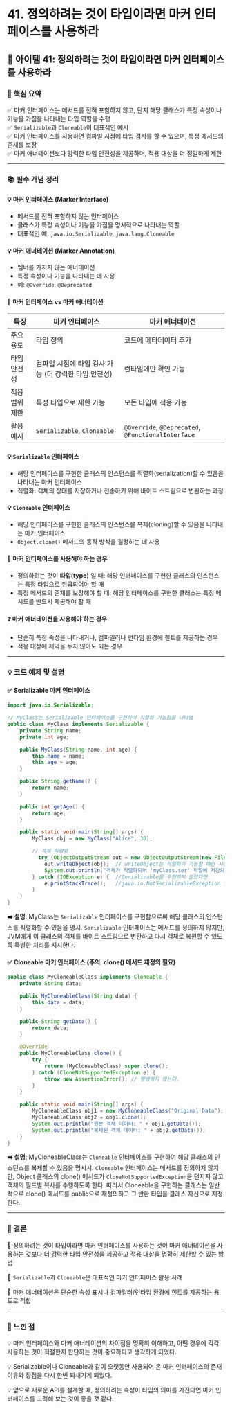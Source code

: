 # 41. 정의하려는 것이 타입이라면 마커 인터페이스를 사용하라

## 📝 아이템 41: 정의하려는 것이 타입이라면 마커 인터페이스를 사용하라

### 🔹 핵심 요약

✅ 마커 인터페이스는 메서드를 전혀 포함하지 않고, 단지 해당 클래스가 특정 속성이나 기능을 가짐을 나타내는 타입 역할을 수행\
✅ `Serializable`과 `Cloneable`이 대표적인 예시\
✅ 마커 인터페이스를 사용하면 컴파일 시점에 타입 검사를 할 수 있으며, 특정 메서드의 존재를 보장\
✅ 마커 애너테이션보다 강력한 타입 안전성을 제공하며, 적용 대상을 더 정밀하게 제한

***

### 📚 필수 개념 정리

#### 💡 **마커 인터페이스 (Marker Interface)**

* 메서드를 전혀 포함하지 않는 인터페이스
* 클래스가 특정 속성이나 기능을 가짐을 명시적으로 나타내는 역할
* 대표적인 예: `java.io.Serializable`, `java.lang.Cloneable`

#### 💡 **마커 애너테이션 (Marker Annotation)**

* 멤버를 가지지 않는 애너테이션
* 특정 속성이나 기능을 나타내는 데 사용
* 예: `@Override`, `@Deprecated`

#### 🔑 **마커 인터페이스 vs 마커 애너테이션**

| 특징       | 마커 인터페이스                        | 마커 애너테이션                                           |
| -------- | ------------------------------- | -------------------------------------------------- |
| 주요 용도    | 타입 정의                           | 코드에 메타데이터 추가                                       |
| 타입 안전성   | 컴파일 시점에 타입 검사 가능 (더 강력한 타입 안전성) | 런타임에만 확인 가능                                        |
| 적용 범위 제한 | 특정 타입으로 제한 가능                   | 모든 타입에 적용 가능                                       |
| 활용 예시    | `Serializable`, `Cloneable`     | `@Override`, `@Deprecated`, `@FunctionalInterface` |

#### 💡 **`Serializable` 인터페이스**

* 해당 인터페이스를 구현한 클래스의 인스턴스를 직렬화(serialization)할 수 있음을 나타내는 마커 인터페이스
* 직렬화: 객체의 상태를 저장하거나 전송하기 위해 바이트 스트림으로 변환하는 과정

#### 💡 **`Cloneable` 인터페이스**

* 해당 인터페이스를 구현한 클래스의 인스턴스를 복제(cloning)할 수 있음을 나타내는 마커 인터페이스
* `Object.clone()` 메서드의 동작 방식을 결정하는 데 사용

#### 🧐 **마커 인터페이스를 사용해야 하는 경우**

* 정의하려는 것이 **타입(type)** 일 때: 해당 인터페이스를 구현한 클래스의 인스턴스는 특정 타입으로 취급되어야 할 때
* 특정 메서드의 존재를 보장해야 할 때: 해당 인터페이스를 구현한 클래스는 특정 메서드를 반드시 제공해야 할 때

#### ❓ **마커 애너테이션을 사용해야 하는 경우**

* 단순히 특정 속성을 나타내거나, 컴파일러나 런타임 환경에 힌트를 제공하는 경우
* 적용 대상에 제약을 두지 않아도 되는 경우

***

### 💡 코드 예제 및 설명

#### ✅ Serializable 마커 인터페이스

```java
import java.io.Serializable;

// MyClass는 Serializable 인터페이스를 구현하여 직렬화 가능함을 나타냄
public class MyClass implements Serializable {
    private String name;
    private int age;

    public MyClass(String name, int age) {
        this.name = name;
        this.age = age;
    }

    public String getName() {
        return name;
    }

    public int getAge() {
        return age;
    }

    public static void main(String[] args) {
        MyClass obj = new MyClass("Alice", 30);

        // 객체 직렬화
          try (ObjectOutputStream out = new ObjectOutputStream(new FileOutputStream("myClass.ser"))) {
            out.writeObject(obj);  // writeObject는 직렬화가 가능할 때만 사용
            System.out.println("객체가 직렬화되어 'myClass.ser' 파일에 저장되었습니다.");
        } catch (IOException e) {  //Serializable을 구현하지 않았다면
            e.printStackTrace();   //java.io.NotSerializableException 발생
        }
    }
}
```

**➡️ 설명**: MyClass는 `Serializable` 인터페이스를 구현함으로써 해당 클래스의 인스턴스를 직렬화할 수 있음을 명시. `Serializable` 인터페이스는 메서드를 정의하지 않지만, JVM에게 이 클래스의 객체를 바이트 스트림으로 변환하고 다시 객체로 복원할 수 있도록 특별한 처리를 지시한다.

#### ✅ Cloneable 마커 인터페이스 (주의: clone() 메서드 재정의 필요)

```java
public class MyCloneableClass implements Cloneable {
    private String data;

    public MyCloneableClass(String data) {
        this.data = data;
    }

    public String getData() {
        return data;
    }

    @Override
    public MyCloneableClass clone() {
        try {
            return (MyCloneableClass) super.clone();
        } catch (CloneNotSupportedException e) {
            throw new AssertionError(); // 발생하지 않는다.
        }
    }

    public static void main(String[] args) {
        MyCloneableClass obj1 = new MyCloneableClass("Original Data");
        MyCloneableClass obj2 = obj1.clone();
        System.out.println("원본 객체 데이터: " + obj1.getData());
        System.out.println("복제된 객체 데이터: " + obj2.getData());
    }
}
```

**➡️ 설명**: MyCloneableClass는 `Cloneable` 인터페이스를 구현하여 해당 클래스의 인스턴스를 복제할 수 있음을 명시시. `Cloneable` 인터페이스는 메서드를 정의하지 않지만, Object 클래스의 clone() 메서드가 `CloneNotSupportedException`을 던지지 않고 객체의 필드별 복사를 수행하도록 한다. 따라서 Cloneable을 구현하는 클래스는 일반적으로 clone() 메서드를 public으로 재정의하고 그 반환 타입을 클래스 자신으로 지정한다.

***

### 🎯 결론

📍 정의하려는 것이 타입이라면 마커 인터페이스를 사용하는 것이 마커 애너테이션을 사용하는 것보다 더 강력한 타입 안전성을 제공하고 적용 대상을 명확히 제한할 수 있는 방법

📍 `Serializable`과 `Cloneable`은 대표적인 마커 인터페이스 활용 사례

📍 마커 애너테이션은 단순한 속성 표시나 컴파일러/런타임 환경에 힌트를 제공하는 용도로 적합

***

### 💭 느낀 점

💡 마커 인터페이스와 마커 애너테이션의 차이점을 명확히 이해하고, 어떤 경우에 각각 사용하는 것이 적절한지 판단하는 것이 중요하다고 생각하게 되었다.

💡 Serializable이나 Cloneable과 같이 오랫동안 사용되어 온 마커 인터페이스의 존재 이유와 장점을 다시 한번 되새기게 되었다.

💡 앞으로 새로운 API를 설계할 때, 정의하려는 속성이 타입의 의미를 가진다면 마커 인터페이스를 고려해 보는 것이 좋을 것 같다.
